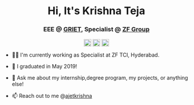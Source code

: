 <h1 align="center">Hi, It's Krishna Teja</h1>
<h3 align="center">EEE @ <a href= https://www.griet.ac.in/ target="blank">GRIET</a>, Specialist @ <a href=https://www.zf.com/mobile/en/homepage/homepage.html target="blank">ZF Group</a></h3>
<p align="center">
<a href=mailto:krishnateja7.reddy@gmail.com target="blank"><img align="center" src=https://cdn.jsdelivr.net/npm/simple-icons@3.0.1/icons/gmail.svg alt="ajetkrishna" height="20" width="20" /></a>
<a href=https://www.linkedin.com/in/ajetkrishna/ target="blank"><img align="center" src=https://cdn.jsdelivr.net/npm/simple-icons@3.0.1/icons/linkedin.svg alt="ajetkrishna" height="20" width="20" /></a>
<a href=https://twitter.com/ajetkrishna target="blank"><img align="center" src=https://cdn.jsdelivr.net/npm/simple-icons@3.0.1/icons/twitter.svg
 alt="ajetkrishna" height="20" width="20" /></a>
</p>
<p>
  
- 👨‍💼 I'm currently working as Specialist at ZF TCI, Hyderabad.
  
- 👷‍ I graduated in May 2019! 

- 💬 Ask me about my internship,degree program, my projects, or anything else! 
- 📫 Reach out to me @[ajetkrishna](https://x.com/ajetkrishna)
</p>

<!---
ajetkrishna/ajetkrishna is a ✨ special ✨ repository because its `README.md` (this file) appears on your GitHub profile.
You can click the Preview link to take a look at your changes.
--->
